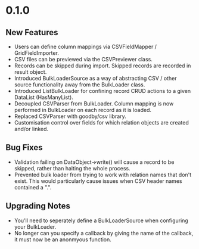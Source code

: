 # 0.1.0

## New Features

* Users can define column mappings via CSVFieldMapper / GridFieldImporter.
* CSV files can be previewed via the CSVPreviewer class.
* Records can be skipped during import. Skipped records are recorded in result object.
* Introduced BulkLoaderSource as a way of abstracting CSV / other source functionality away from the BulkLoader class.
* Introduced ListBulkLoader for confining record CRUD actions to a given DataList (HasManyList).
* Decoupled CSVParser from BulkLoader. Column mapping is now performed in BulkLoader on each record as it is loaded.
* Replaced CSVParser with goodby/csv library.
* Customisation control over fields for which relation objects are created and/or linked.

## Bug Fixes

* Validation failing on DataObject->write() will cause a record to be skipped, rather than halting the whole process.
* Prevented bulk loader from trying to work with relation names that don't exist. This would particularly cause issues when CSV header names contained a ".".

## Upgrading Notes

* You'll need to seperately define a BulkLoaderSource when configuring your BulkLoader. 
* No longer can you specify a callback by giving the name of the callback, it must now be an anonmyous function.
